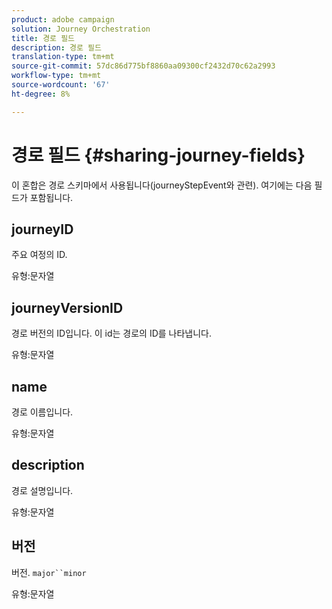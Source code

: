 ```yaml
---
product: adobe campaign
solution: Journey Orchestration
title: 경로 필드
description: 경로 필드
translation-type: tm+mt
source-git-commit: 57dc86d775bf8860aa09300cf2432d70c62a2993
workflow-type: tm+mt
source-wordcount: '67'
ht-degree: 8%

---
```



# 경로 필드 {#sharing-journey-fields}

이 혼합은 경로 스키마에서 사용됩니다(journeyStepEvent와 관련). 여기에는 다음 필드가 포함됩니다.

## journeyID

주요 여정의 ID.

유형:문자열

## journeyVersionID

경로 버전의 ID입니다. 이 id는 경로의 ID를 나타냅니다.

유형:문자열

## name

경로 이름입니다.

유형:문자열

## description

경로 설명입니다.

유형:문자열

## 버전

버전. `major``minor`

유형:문자열
